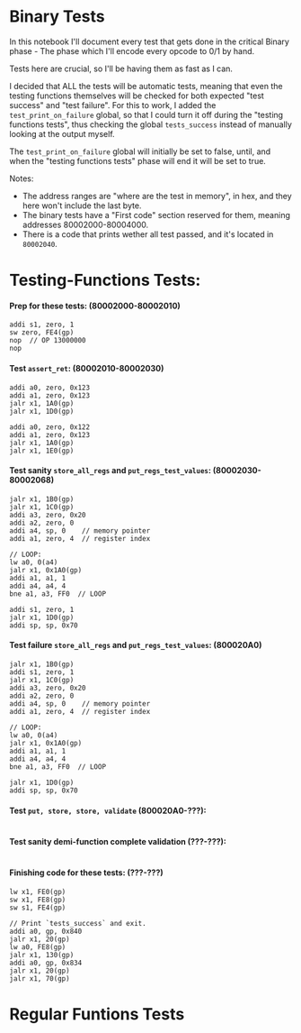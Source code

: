 # Binary Tests

In this notebook I'll document every test that gets done in the critical Binary phase - The phase which I'll encode every opcode to 0/1 by hand.

Tests here are crucial, so I'll be having them as fast as I can.

I decided that ALL the tests will be automatic tests, meaning that even the testing functions themselves will be checked for both expected "test success" and "test failure".
For this to work, I added the `test_print_on_failure` global, so that I could turn it off during the "testing functions tests", thus checking the global `tests_success` instead of manually looking at the output myself.

The `test_print_on_failure` global will initially be set to false, until, and when the "testing functions tests" phase will end it will be set to true.

Notes:
- The address ranges are "where are the test in memory", in hex, and they here won't include the last byte.
- The binary tests have a "First code" section reserved for them, meaning addresses 80002000-80004000.
- There is a code that prints wether all test passed, and it's located in `80002040`.

# Testing-Functions Tests:

#### Prep for these tests: (80002000-80002010)
```assembly
addi s1, zero, 1
sw zero, FE4(gp)
nop  // OP 13000000
nop
```

#### Test `assert_ret`: (80002010-80002030)
```assembly
addi a0, zero, 0x123
addi a1, zero, 0x123
jalr x1, 1A0(gp)
jalr x1, 1D0(gp)

addi a0, zero, 0x122
addi a1, zero, 0x123
jalr x1, 1A0(gp)
jalr x1, 1E0(gp)
```

#### Test sanity `store_all_regs` and `put_regs_test_values`: (80002030-80002068)
```assembly
jalr x1, 1B0(gp)
jalr x1, 1C0(gp)
addi a3, zero, 0x20
addi a2, zero, 0
addi a4, sp, 0    // memory pointer
addi a1, zero, 4  // register index

// LOOP:
lw a0, 0(a4)
jalr x1, 0x1A0(gp)
addi a1, a1, 1
addi a4, a4, 4
bne a1, a3, FF0  // LOOP

addi s1, zero, 1
jalr x1, 1D0(gp)
addi sp, sp, 0x70
```

#### Test failure `store_all_regs` and `put_regs_test_values`: (800020A0)
```assembly
jalr x1, 1B0(gp)
addi s1, zero, 1
jalr x1, 1C0(gp)
addi a3, zero, 0x20
addi a2, zero, 0
addi a4, sp, 0    // memory pointer
addi a1, zero, 4  // register index

// LOOP:
lw a0, 0(a4)
jalr x1, 0x1A0(gp)
addi a1, a1, 1
addi a4, a4, 4
bne a1, a3, FF0  // LOOP

jalr x1, 1D0(gp)
addi sp, sp, 0x70
```

#### Test `put, store, store, validate` (800020A0-???):
```assembly

```

#### Test sanity demi-function complete validation (???-???):
```assembly

```

#### Finishing code for these tests: (???-???)
```assembly
lw x1, FE0(gp)
sw x1, FE8(gp)
sw s1, FE4(gp)

// Print `tests_success` and exit.
addi a0, gp, 0x840
jalr x1, 20(gp)
lw a0, FE8(gp)
jalr x1, 130(gp)
addi a0, gp, 0x834
jalr x1, 20(gp)
jalr x1, 70(gp)
```


# Regular Funtions Tests


